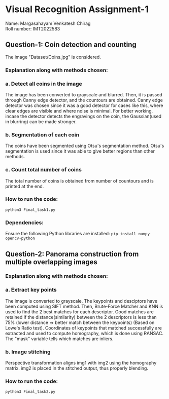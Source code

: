 # Visual Recognition Assignment-1
Name: Margasahayam Venkatesh Chirag <br>
Roll number: IMT2022583

## Question-1: Coin detection and counting
The image "Dataset/Coins.jpg" is considered.
### Explanation along with methods chosen:
### a. Detect all coins in the image
The image has been converted to grayscale and blurred. Then, it is passed through Canny edge detector, and the countours are obtained. Canny edge detector was chosen since it was a good detector for cases like this, where clear edges are visible and where noise is minimal.
For better working, incase the detector detects the engravings on the coin, the Gaussian(used in blurring) can be made stronger.
### b. Segmentation of each coin
The coins have been segmented using Otsu's segmentation method.
Otsu's segmentation is used since it was able to give better regions than other methods.
### c. Count total number of coins
The total number of coins is obtained from number of countours and is printed at the end.
### How to run the code:
```
python3 Final_task1.py
```
### Dependencies:
Ensure the following Python libraries are installed:
```pip install numpy opencv-python ```

## Question-2: Panorama construction from multiple overlapping images
### Explanation along with methods chosen:
### a. Extract key points
The image is converted to grayscale. The keypoints and desciptors have been computed using SIFT method. Then, Brute-Force Matcher and KNN is used to find the 2 best matches for each descriptor. Good matches are retained if the distance(similarity) between the 2 descriptors is less than 75% (lower distance => better match between the keypoints) (Based on Lowe's Ratio test). Coordinates of keypoints that matched successfully are extracted and used to compute homography, which is done using RANSAC. The "mask" variable tells which matches are inliers.
### b. Image stitching
Perspective transformation aligns img1 with img2 using the homography matrix. img2 is placed in the stitched output, thus properly blending.
### How to run the code:
```
python3 Final_task2.py
```
